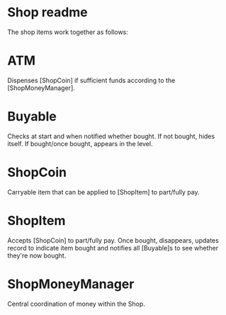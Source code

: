 ﻿Shop readme
===========

The shop items work together as follows:

# ATM

Dispenses [ShopCoin] if sufficient funds according to the [ShopMoneyManager].

# Buyable

Checks at start and when notified whether bought.  If not bought, hides itself.  If bought/once bought, appears in the level.

# ShopCoin

Carryable item that can be applied to [ShopItem] to part/fully pay.

# ShopItem

Accepts [ShopCoin] to part/fully pay.  Once bought, disappears, updates record to indicate item bought and notifies all [Buyable]s to see whether they're now bought.

# ShopMoneyManager

Central coordination of money within the Shop.
